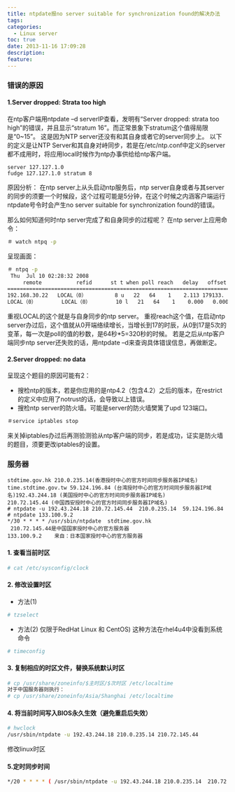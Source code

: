 ```yaml
---
title: ntpdate报no server suitable for synchronization found的解决办法
tags:
categories:
  - Linux server
toc: true
date: 2013-11-16 17:09:28
description:
feature:
---
```


### 错误的原因

#### 1.Server dropped: Strata too high
在ntp客户端用ntpdate –d serverIP查看，发明有“Server dropped: strata too high”的错误，并且显示“stratum 16”。而正常景象下stratum这个值得局限是“0~15”。
这是因为NTP server还没有和其自身或者它的server同步上。
以下的定义是让NTP Server和其自身对峙同步，若是在/etc/ntp.conf中定义的server都不成用时，将应用local时候作为ntp办事供给给ntp客户端。
```
server 127.127.1.0 
fudge 127.127.1.0 stratum 8
```
原因分析：
在ntp server上从头启动ntp服务后，ntp server自身或者与其server的同步的须要一个时候段，这个过程可能是5分钟，在这个时候之内涵客户端运行ntpdate号令时会产生no server suitable for synchronization found的错误。
<!-- more -->
那么如何知道何时ntp server完成了和自身同步的过程呢？
在ntp server上应用命令：
``` bash
＃ watch ntpq -p
```
呈现画面：
``` bash
＃ ntpq -p                                                                                                             
 Thu  Jul 10 02:28:32 2008 
     remote           refid      st t when poll reach   delay   offset jitter 
============================================================================== 
192.168.30.22   LOCAL（0）         8 u   22   64    1    2.113 179133.   0.001 
LOCAL（0）        LOCAL（0）        10 l   21   64    1    0.000   0.000  0.001
```
重视LOCAL的这个就是与自身同步的ntp server。
重视reach这个值，在启动ntp server办过后，这个值就从0开端络续增长，当增长到17的时辰，从0到17是5次的变革，每一次是poll的值的秒数，是64秒*5=320秒的时候。
若是之后从ntp客户端同步ntp server还失败的话，用ntpdate –d来查询具体错误信息，再做断定。

#### 2.Server dropped: no data
呈现这个题目的原因可能有2：

* 搜检ntp的版本，若是你应用的是ntp4.2（包含4.2）之后的版本，在restrict的定义中应用了notrust的话，会导致以上错误。
* 搜检ntp server的防火墙。可能是server的防火墙樊篱了upd 123端口。
``` bash
＃service iptables stop
```
来关掉iptables办过后再测验测验从ntp客户端的同步，若是成功，证实是防火墙的题目，须要更改iptables的设置。


### 服务器
```
stdtime.gov.hk 210.0.235.14(香港授时中心的官方时间同步服务器IP域名)
time.stdtime.gov.tw 59.124.196.84 (台湾授时中心的官方时间同步服务器IP域名)192.43.244.18 (美国授时中心的官方时间同步服务器IP域名)
210.72.145.44 (中国西安授时中心的官方时间同步服务器IP域名)
# ntpdate -u 192.43.244.18 210.72.145.44  210.0.235.14  59.124.196.84 
# ntpdate 133.100.9.2
*/30 * * * * /usr/sbin/ntpdate  stdtime.gov.hk
 210.72.145.44是中国国家授时中心的官方服务器
133.100.9.2    来自：日本国家授时中心的官方服务器
```

#### 1. 查看当前时区
``` bash
# cat /etc/sysconfig/clock
```
#### 2. 修改设置时区
* 方法(1)
``` bash
# tzselect
```


* 方法(2)
仅限于RedHat Linux 和 CentOS) 这种方法在rhel4u4中没看到系统命令
``` bash
# timeconfig
```
#### 3. 复制相应的时区文件，替换系统默认时区
``` bash
# cp /usr/share/zoneinfo/$主时区/$次时区 /etc/localtime
对于中国服务器则执行：
# cp /usr/share/zoneinfo/Asia/Shanghai /etc/localtime
```
#### 4. 将当前时间写入BIOS永久生效（避免重启后失效）
``` bash
# hwclock
/usr/sbin/ntpdate -u 192.43.244.18 210.0.235.14 210.72.145.44
```
修改linux时区

#### 5.定时同步时间
``` bash
*/20 * * * * ( /usr/sbin/ntpdate -u 192.43.244.18 210.0.235.14  210.72.145.44 2 ) && ( hwclock --systohc )>>
```


